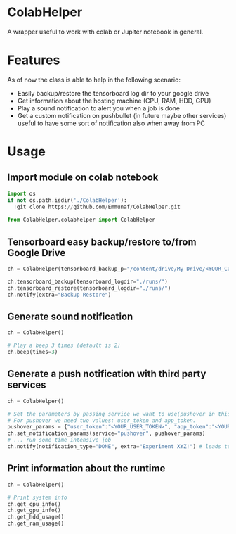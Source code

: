 # ColabHelper
A wrapper useful to work with colab or Jupiter notebook in general.

# Features
As of now the class is able to help in the following scenario:
- Easily backup/restore the tensorboard log dir to your google drive
- Get information about the hosting machine (CPU, RAM, HDD, GPU)
- Play a sound notification to alert you when a job is done
- Get a custom notification on pushbullet (in future maybe other services) useful to have some sort of notification also when away from PC

# Usage
## Import module on colab notebook
```python
import os
if not os.path.isdir('./ColabHelper'):
  !git clone https://github.com/Emmunaf/ColabHelper.git
  
from ColabHelper.colabhelper import ColabHelper
```

## Tensorboard easy backup/restore to/from Google Drive
```python
ch = ColabHelper(tensorboard_backup_p="/content/drive/My Drive/<YOUR_CUSTOM_FOLDER_IN_DRIVE>")

ch.tensorboard_backup(tensorboard_logdir="./runs/")
ch.tensorboard_restore(tensorboard_logdir="./runs/")
ch.notify(extra="Backup Restore")
```
## Generate sound notification
```python
ch = ColabHelper()

# Play a beep 3 times (default is 2)
ch.beep(times=3)
```

## Generate a push notification with third party services
```python
ch = ColabHelper()

# Set the parameters by passing service we want to use(pushover in this example) and the parameters needed for authentication  to the set_notification_params() method.
# For pushover we need two values: user_token and app_token.
pushover_params = {"user_token":"<YOUR_USER_TOKEN>", "app_token":"<YOUR_APP_TOKEN>"}
ch.set_notification_params(service="pushover", pushover_params)
# ... run some time intensive job
ch.notify(notification_type="DONE", extra="Experiment XYZ!") # leads to ->  [<DONE>]\n<Extra>
```

## Print information about the runtime
```python
ch = ColabHelper()

# Print system info
ch.get_cpu_info()
ch.get_gpu_info()
ch.get_hdd_usage()
ch.get_ram_usage()
```
